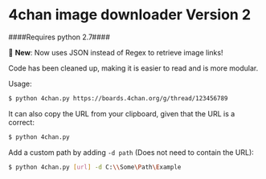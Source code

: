 4chan image downloader Version 2
======================

####Requires python 2.7####

:tada: **New**: Now uses JSON instead of Regex to retrieve image links!

Code has been cleaned up, making it is easier to read and is more modular.

Usage:
```sh
$ python 4chan.py https://boards.4chan.org/g/thread/123456789
```

It can also copy the URL from your clipboard, given that the URL is a correct:

```sh
$ python 4chan.py
```

Add a custom path by adding `-d path` (Does not need to contain the URL):

```sh
$ python 4chan.py [url] -d C:\\Some\Path\Example
```
